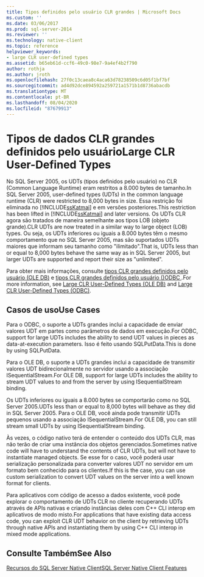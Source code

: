 ```yaml
---
title: Tipos definidos pelo usuário CLR grandes | Microsoft Docs
ms.custom: ''
ms.date: 03/06/2017
ms.prod: sql-server-2014
ms.reviewer: ''
ms.technology: native-client
ms.topic: reference
helpviewer_keywords:
- large CLR user-defined types
ms.assetid: b65eb61d-ccf6-49c0-98e7-9a4ef4b2f790
author: rothja
ms.author: jroth
ms.openlocfilehash: 27f0c13caea8c4aca63d78238509c6d05f1bf7bf
ms.sourcegitcommit: ad4d92dce894592a259721a1571b1d8736abacdb
ms.translationtype: MT
ms.contentlocale: pt-BR
ms.lasthandoff: 08/04/2020
ms.locfileid: "87679913"
---
```

# <a name="large-clr-user-defined-types"></a><span data-ttu-id="fdd40-102">Tipos de dados CLR grandes definidos pelo usuário</span><span class="sxs-lookup"><span data-stu-id="fdd40-102">Large CLR User-Defined Types</span></span>
  <span data-ttu-id="fdd40-103">No SQL Server 2005, os UDTs (tipos definidos pelo usuário) no CLR (Common Language Runtime) eram restritos a 8.000 bytes de tamanho.</span><span class="sxs-lookup"><span data-stu-id="fdd40-103">In SQL Server 2005, user-defined types (UDTs) in the common language runtime (CLR) were restricted to 8,000 bytes in size.</span></span> <span data-ttu-id="fdd40-104">Essa restrição foi eliminada no [!INCLUDE[ssKatmai](../../../includes/sskatmai-md.md)] e em versões posteriores.</span><span class="sxs-lookup"><span data-stu-id="fdd40-104">This restriction has been lifted in [!INCLUDE[ssKatmai](../../../includes/sskatmai-md.md)] and later versions.</span></span> <span data-ttu-id="fdd40-105">Os UDTs CLR agora são tratados de maneira semelhante aos tipos LOB (objeto grande).</span><span class="sxs-lookup"><span data-stu-id="fdd40-105">CLR UDTs are now treated in a similar way to large object (LOB) types.</span></span> <span data-ttu-id="fdd40-106">Ou seja, os UDTs inferiores ou iguais a 8.000 bytes têm o mesmo comportamento que no SQL Server 2005, mas são suportados UDTs maiores que informam seu tamanho como "ilimitado".</span><span class="sxs-lookup"><span data-stu-id="fdd40-106">That is, UDTs less than or equal to 8,000 bytes behave the same way as in SQL Server 2005, but larger UDTs are supported and report their size as "unlimited".</span></span>  
  
 <span data-ttu-id="fdd40-107">Para obter mais informações, consulte [tipos CLR grandes definidos pelo usuário &#40;OLE DB&#41;](../ole-db/large-clr-user-defined-types-ole-db.md) e [tipos CLR grandes definidos pelo usuário &#40;&#41;ODBC ](../odbc/large-clr-user-defined-types-odbc.md).</span><span class="sxs-lookup"><span data-stu-id="fdd40-107">For more information, see [Large CLR User-Defined Types &#40;OLE DB&#41;](../ole-db/large-clr-user-defined-types-ole-db.md) and [Large CLR User-Defined Types &#40;ODBC&#41;](../odbc/large-clr-user-defined-types-odbc.md).</span></span>  
  
## <a name="use-cases"></a><span data-ttu-id="fdd40-108">Casos de uso</span><span class="sxs-lookup"><span data-stu-id="fdd40-108">Use Cases</span></span>  
 <span data-ttu-id="fdd40-109">Para o ODBC, o suporte a UDTs grandes inclui a capacidade de enviar valores UDT em partes como parâmetros de dados em execução.</span><span class="sxs-lookup"><span data-stu-id="fdd40-109">For ODBC, support for large UDTs includes the ability to send UDT values in pieces as data-at-execution parameters.</span></span> <span data-ttu-id="fdd40-110">Isso é feito usando SQLPutData.</span><span class="sxs-lookup"><span data-stu-id="fdd40-110">This is done by using SQLPutData.</span></span>  
  
 <span data-ttu-id="fdd40-111">Para o OLE DB, o suporte a UDTs grandes inclui a capacidade de transmitir valores UDT bidirecionalmente no servidor usando a associação ISequentialStream.</span><span class="sxs-lookup"><span data-stu-id="fdd40-111">For OLE DB, support for large UDTs includes the ability to stream UDT values to and from the server by using ISequentialStream binding.</span></span>  
  
 <span data-ttu-id="fdd40-112">Os UDTs inferiores ou iguais a 8.000 bytes se comportarão como no SQL Server 2005.</span><span class="sxs-lookup"><span data-stu-id="fdd40-112">UDTs less than or equal to 8,000 bytes will behave as they did in SQL Server 2005.</span></span> <span data-ttu-id="fdd40-113">Para o OLE DB, você ainda pode transmitir UDTs pequenos usando a associação ISequentialStream.</span><span class="sxs-lookup"><span data-stu-id="fdd40-113">For OLE DB, you can still stream small UDTs by using ISequentialStream binding.</span></span>  
  
 <span data-ttu-id="fdd40-114">Às vezes, o código nativo terá de entender o conteúdo dos UDTs CLR, mas não terão de criar uma instância dos objetos gerenciados.</span><span class="sxs-lookup"><span data-stu-id="fdd40-114">Sometimes native code will have to understand the contents of CLR UDTs, but will not have to instantiate managed objects.</span></span> <span data-ttu-id="fdd40-115">Se esse for o caso, você poderá usar serialização personalizada para converter valores UDT no servidor em um formato bem conhecido para os clientes.</span><span class="sxs-lookup"><span data-stu-id="fdd40-115">If this is the case, you can use custom serialization to convert UDT values on the server into a well known format for clients.</span></span>  
  
 <span data-ttu-id="fdd40-116">Para aplicativos com código de acesso a dados existente, você pode explorar o comportamento de UDTs CLR no cliente recuperando UDTs através de APIs nativas e criando instâncias deles com C++ CLI interop em aplicativos de modo misto.</span><span class="sxs-lookup"><span data-stu-id="fdd40-116">For applications that have existing data access code, you can exploit CLR UDT behavior on the client by retrieving UDTs through native APIs and instantiating them by using C++ CLI interop in mixed mode applications.</span></span>  
  
## <a name="see-also"></a><span data-ttu-id="fdd40-117">Consulte Também</span><span class="sxs-lookup"><span data-stu-id="fdd40-117">See Also</span></span>  
 [<span data-ttu-id="fdd40-118">Recursos do SQL Server Native Client</span><span class="sxs-lookup"><span data-stu-id="fdd40-118">SQL Server Native Client Features</span></span>](sql-server-native-client-features.md)  
  
  
